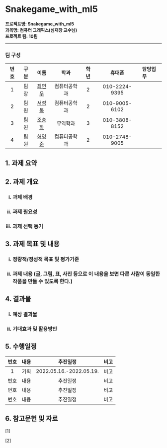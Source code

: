 # Snakegame_with_ml5
#### 프로젝트명: Snakegame_with_ml5<br/>과목명: 컴퓨터 그래픽스(심재창 교수님)<br/>프로젝트 팀: 10팀<hr/>
### 팀 구성
|   번호   |   구분  |                   이름                  |     학과    |   학년  |    휴대폰   |   담당업무   |
|:-------:|:------:|:---------------------------------------:|:----------:|:------:|:----------:|:------------|
|    1    |   팀장  | [최연우](https://github.com/wafla)       | 컴퓨터공학과 |   2    |010-2224-9395|             |
|    2    |   팀원  | [서정목](https://github.com/SeoJeongmok) | 컴퓨터공학과 |   2    |010-9005-6102|             |
|    3    |   팀원  | [조송하](https://github.com/Song-haJo)   |   무역학과  |   3    |010-3808-8152|             |
|    4    |   팀원  | [허영준](https://github.com/telecom9005) | 컴퓨터공학과 |   2    |010-2748-9005|             |

## 1. 과제 요약

## 2. 과제 개요
<ol type="i">
    <h3><li>과제 배경</li></h3>
    <h3><li>과제 필요성</li></h3>
    <h3><li>과제 선택 동기</li></h3>
</ol>

## 3. 과제 목표 및 내용
<ol type="i">
    <h3><li>정량적/정성적 목표 및 평가기준</li></h3>
    <h3><li>과제 내용 (글, 그림, 표, 사진 등으로 이 내용을 보면 다른 사람이 동일한 작품을 만들 수 있도록 한다.)</li></h3>
</ol>

## 4. 결과물
<ol type="i">
    <h3><li>예상 결과물</li></h3>
    <h3><li>기대효과 및 활용방안</li></h3>
</ol>

## 5. 수행일정
|  번호 |   내용  |           추진일정          |     비고    |
|:----:|:-------:|:-------------------------:|:----------:|
|   1  |   기획  |   2022.05.16.-2022.05.19.  |     비고    |
|  번호 |   내용  |           추진일정          |     비고    |
|  번호 |   내용  |           추진일정          |     비고    |
|  번호 |   내용  |           추진일정          |     비고    |

## 6. 참고문헌 및 자료

[1]

[2] 


